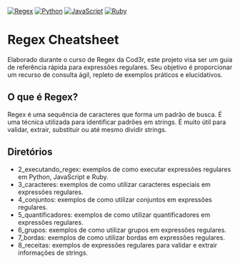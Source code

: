 [![Regex](https://img.shields.io/badge/Regex-2A633D?style=for-the-badge&logoColor=white)](https://www.regular-expressions.info/)
[![Python](https://img.shields.io/badge/Python-3776AB?style=for-the-badge&logo=python&logoColor=white)](https://www.python.org/)
[![JavaScript](https://img.shields.io/badge/JavaScript-F7DF1E?style=for-the-badge&logo=javascript&logoColor=black)](https://www.javascript.com/)
[![Ruby](https://img.shields.io/badge/Ruby-CC342D?style=for-the-badge&logo=ruby&logoColor=white)](https://www.ruby-lang.org/)

# Regex Cheatsheet
Elaborado durante o curso de Regex da Cod3r, este projeto visa ser um guia de referência rápida para expressões regulares. Seu objetivo é proporcionar um recurso de consulta ágil, repleto de exemplos práticos e elucidativos.

## O que é Regex?
Regex é uma sequência de caracteres que forma um padrão de busca. É uma técnica utilizada para identificar padrões em strings. É muito útil para validar, extrair, substituir ou até mesmo dividir strings.

## Diretórios
- 2_executando_regex: exemplos de como executar expressões regulares em Python, JavaScript e Ruby.
- 3_caracteres: exemplos de como utilizar caracteres especiais em expressões regulares.
- 4_conjuntos: exemplos de como utilizar conjuntos em expressões regulares.
- 5_quantificadores: exemplos de como utilizar quantificadores em expressões regulares.
- 6_grupos: exemplos de como utilizar grupos em expressões regulares.
- 7_bordas: exemplos de como utilizar bordas em expressões regulares.
- 8_receitas: exemplos de expressões regulares para validar e extrair informações de strings.